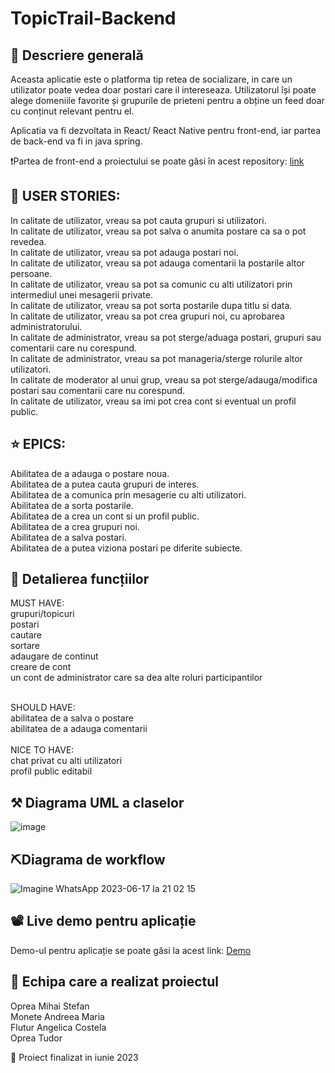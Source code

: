 # TopicTrail-Backend

## 🎢 Descriere generală

Aceasta aplicatie este o platforma tip retea de socializare, in care un utilizator poate vedea doar postari care il intereseaza.
Utilizatorul își poate alege domeniile favorite și grupurile de prieteni pentru a obține un feed doar cu conținut relevant pentru el.


Aplicatia va fi dezvoltata in React/ React Native pentru front-end, iar partea de back-end va fi in java spring. <br>

❗Partea de front-end a proiectului se poate găsi în acest repository: [link](https://github.com/stefanoprea02/TopicTrail-Frontend)


## 🤖 USER STORIES:

In calitate de utilizator, vreau sa pot cauta grupuri si utilizatori. <br>
In calitate de utilizator, vreau sa pot salva o anumita postare ca sa o pot revedea.<br>
In calitate de utilizator, vreau sa pot adauga postari noi. <br>
In calitate de utilizator, vreau sa pot adauga comentarii la postarile altor persoane.<br>
In calitate de utilizator, vreau sa pot  sa comunic cu alti utilizatori prin intermediul unei mesagerii private.<br>
In calitate de utilizator, vreau sa pot sorta postarile dupa titlu si data.<br>
In calitate de utilizator, vreau sa pot crea grupuri noi, cu aprobarea administratorului.<br>
In calitate de administrator, vreau sa pot sterge/aduaga postari, grupuri sau comentarii care nu corespund.<br>
In calitate de administrator, vreau sa pot manageria/sterge rolurile altor utilizatori.<br>
In calitate de moderator al unui grup, vreau sa pot sterge/adauga/modifica postari sau comentarii care nu corespund.<br>
In calitate de utilizator, vreau sa imi pot crea cont si eventual un profil public. <br>

## ⭐ EPICS:

Abilitatea de a adauga o postare noua.<br>
Abilitatea de a putea cauta grupuri de interes.<br>
Abilitatea de a comunica prin mesagerie cu alti utilizatori.<br>
Abilitatea de a sorta postarile.<br>
Abilitatea de a crea un cont si un profil public.<br>
Abilitatea de a crea grupuri noi.<br>
Abilitatea de a salva postari.<br>
Abilitatea de a putea viziona postari pe diferite subiecte.<br>


## 🎈 Detalierea funcțiilor
MUST HAVE:<br>
grupuri/topicuri<br>
postari<br>
cautare<br>
sortare<br>
adaugare de continut<br>
creare de cont<br>
un cont de administrator care sa dea alte roluri participantilor<br>

<br>
SHOULD HAVE:<br>
abilitatea de a salva o postare<br>
abilitatea de a adauga comentarii<br>
<br>
NICE TO HAVE:<br>
chat privat cu alti utilizatori<br>
profil public editabil<br>



## ⚒️ Diagrama UML a claselor 
![image](https://github.com/stefanoprea02/TopicTrail-Frontend/assets/93120712/10680fda-009c-4385-8196-653b0e111b01)



## ⛏️Diagrama de workflow 
![Imagine WhatsApp 2023-06-17 la 21 02 15](https://github.com/stefanoprea02/TopicTrail-Frontend/assets/93120712/376ef6c2-c49f-4efb-9109-ded1da24bccd)

## 📽️ Live demo pentru aplicație
Demo-ul pentru aplicație se poate găsi la acest link: 
[Demo](https://youtu.be/EIcjyPk4Em4)

## 👥 Echipa care a realizat proiectul
Oprea Mihai Stefan<br> 
Monete Andreea Maria<br> 
Flutur Angelica Costela<br>
Oprea Tudor <br>



 📆 Proiect finalizat in iunie 2023 
